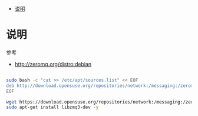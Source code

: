 <!-- TOC -->

- [说明](#说明)

<!-- /TOC -->

<a id="markdown-说明" name="说明"></a>
# 说明
参考
* http://zeromq.org/distro:debian

```bash

sudo bash -c "cat >> /etc/apt/sources.list" << EOF
deb http://download.opensuse.org/repositories/network:/messaging:/zeromq:/git-stable/Debian_8.0/ ./
EOF

wget https://download.opensuse.org/repositories/network:/messaging:/zeromq:/git-stable/Debian_8.0/Release.key -O- | sudo apt-key add
sudo apt-get install libzmq3-dev -y

```

